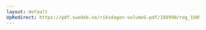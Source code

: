 ```yaml
---
layout: default
UpRedirect: https://pdf.swedeb.se/riksdagen-volumeG-pdf/198990/reg_198990__reg_02.pdf
---
```

